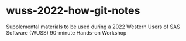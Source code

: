 # wuss-2022-how-git-notes
Supplemental materials to be used during a 2022 Western Users of SAS Software (WUSS) 90-minute Hands-on Workshop
